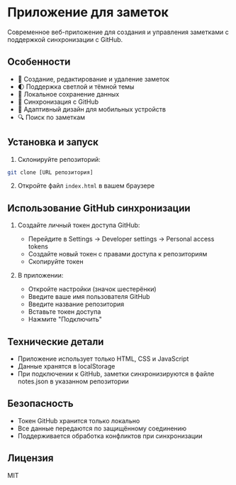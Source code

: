 # Приложение для заметок

Современное веб-приложение для создания и управления заметками с поддержкой синхронизации с GitHub.

## Особенности

- 📝 Создание, редактирование и удаление заметок
- 🌓 Поддержка светлой и тёмной темы
- 💾 Локальное сохранение данных
- 🔄 Синхронизация с GitHub
- 📱 Адаптивный дизайн для мобильных устройств
- 🔍 Поиск по заметкам

## Установка и запуск

1. Склонируйте репозиторий:
```bash
git clone [URL репозитория]
```

2. Откройте файл `index.html` в вашем браузере

## Использование GitHub синхронизации

1. Создайте личный токен доступа GitHub:
   - Перейдите в Settings -> Developer settings -> Personal access tokens
   - Создайте новый токен с правами доступа к репозиториям
   - Скопируйте токен

2. В приложении:
   - Откройте настройки (значок шестерёнки)
   - Введите ваше имя пользователя GitHub
   - Введите название репозитория
   - Вставьте токен доступа
   - Нажмите "Подключить"

## Технические детали

- Приложение использует только HTML, CSS и JavaScript
- Данные хранятся в localStorage
- При подключении к GitHub, заметки синхронизируются в файле notes.json в указанном репозитории

## Безопасность

- Токен GitHub хранится только локально
- Все данные передаются по защищённому соединению
- Поддерживается обработка конфликтов при синхронизации

## Лицензия

MIT 